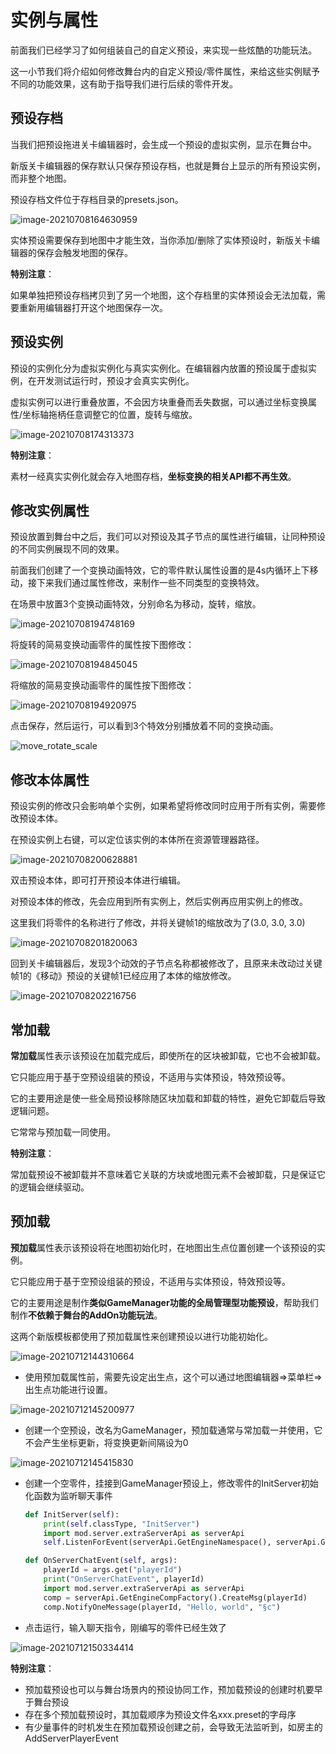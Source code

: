 # 实例与属性

前面我们已经学习了如何组装自己的自定义预设，来实现一些炫酷的功能玩法。

这一小节我们将介绍如何修改舞台内的自定义预设/零件属性，来给这些实例赋予不同的功能效果，这有助于指导我们进行后续的零件开发。



## 预设存档

当我们把预设拖进关卡编辑器时，会生成一个预设的虚拟实例，显示在舞台中。

新版关卡编辑器的保存默认只保存预设存档，也就是舞台上显示的所有预设实例，而非整个地图。

预设存档文件位于存档目录的presets.json。

![image-20210708164630959](./images/image-20210708164630959.png)

实体预设需要保存到地图中才能生效，当你添加/删除了实体预设时，新版关卡编辑器的保存会触发地图的保存。

**特别注意**：

如果单独把预设存档拷贝到了另一个地图，这个存档里的实体预设会无法加载，需要重新用编辑器打开这个地图保存一次。



## 预设实例

预设的实例化分为虚拟实例化与真实实例化。在编辑器内放置的预设属于虚拟实例，在开发测试运行时，预设才会真实实例化。

虚拟实例可以进行重叠放置，不会因方块重叠而丢失数据，可以通过坐标变换属性/坐标轴拖柄任意调整它的位置，旋转与缩放。

![image-20210708174313373](./images/image-20210708174313373.png)

**特别注意**：

素材一经真实实例化就会存入地图存档，**坐标变换的相关API都不再生效**。



## 修改实例属性

预设放置到舞台中之后，我们可以对预设及其子节点的属性进行编辑，让同种预设的不同实例展现不同的效果。

前面我们创建了一个变换动画特效，它的零件默认属性设置的是4s内循环上下移动，接下来我们通过属性修改，来制作一些不同类型的变换特效。

在场景中放置3个变换动画特效，分别命名为移动，旋转，缩放。

![image-20210708194748169](./images/image-20210708194748169.png)

将旋转的简易变换动画零件的属性按下图修改：

![image-20210708194845045](./images/image-20210708194845045.png)

将缩放的简易变换动画零件的属性按下图修改：

![image-20210708194920975](./images/image-20210708194920975.png)

点击保存，然后运行，可以看到3个特效分别播放着不同的变换动画。

![move_rotate_scale](./images/move_rotate_scale.gif)



## 修改本体属性

预设实例的修改只会影响单个实例，如果希望将修改同时应用于所有实例，需要修改预设本体。

在预设实例上右键，可以定位该实例的本体所在资源管理器路径。

![image-20210708200628881](./images/image-20210708200628881.png)

双击预设本体，即可打开预设本体进行编辑。

对预设本体的修改，先会应用到所有实例上，然后实例再应用实例上的修改。

这里我们将零件的名称进行了修改，并将关键帧1的缩放改为了(3.0, 3.0, 3.0)

![image-20210708201820063](./images/image-20210708201820063.png)

回到关卡编辑器后，发现3个动效的子节点名称都被修改了，且原来未改动过关键帧1的《移动》预设的关键帧1已经应用了本体的缩放修改。

![image-20210708202216756](./images/image-20210708202216756.png)



## 常加载

**常加载**属性表示该预设在加载完成后，即使所在的区块被卸载，它也不会被卸载。

它只能应用于基于空预设组装的预设，不适用与实体预设，特效预设等。

它的主要用途是使一些全局预设移除随区块加载和卸载的特性，避免它卸载后导致逻辑问题。

它常常与预加载一同使用。

**特别注意**：

常加载预设不被卸载并不意味着它关联的方块或地图元素不会被卸载，只是保证它的逻辑会继续驱动。



## 预加载

**预加载**属性表示该预设将在地图初始化时，在地图出生点位置创建一个该预设的实例。

它只能应用于基于空预设组装的预设，不适用与实体预设，特效预设等。

它的主要用途是制作**类似GameManager功能的全局管理型功能预设**，帮助我们制作**不依赖于舞台的AddOn功能玩法**。

这两个新版模板都使用了预加载属性来创建预设以进行功能初始化。

![image-20210712144310664](./images/image-20210712144310664.png)

- 使用预加载属性前，需要先设定出生点，这个可以通过地图编辑器=>菜单栏=>出生点功能进行设置。

![image-20210712145200977](./images/image-20210712145200977.png)

- 创建一个空预设，改名为GameManager，预加载通常与常加载一并使用，它不会产生坐标更新，将变换更新间隔设为0

![image-20210712145415830](./images/image-20210712145415830.png)

- 创建一个空零件，挂接到GameManager预设上，修改零件的InitServer初始化函数为监听聊天事件

  ```python
  def InitServer(self):
      print(self.classType, "InitServer")
      import mod.server.extraServerApi as serverApi
      self.ListenForEvent(serverApi.GetEngineNamespace(), serverApi.GetEngineSystemName(), "ServerChatEvent", self, self.OnServerChatEvent)
  
  def OnServerChatEvent(self, args):
      playerId = args.get("playerId")
      print("OnServerChatEvent", playerId)
      import mod.server.extraServerApi as serverApi
      comp = serverApi.GetEngineCompFactory().CreateMsg(playerId)
      comp.NotifyOneMessage(playerId, "Hello, world", "§c")
  ```

- 点击运行，输入聊天指令，刚编写的零件已经生效了

![image-20210712150334414](./images/image-20210712150334414.png)

**特别注意**：

- 预加载预设也可以与舞台场景内的预设协同工作，预加载预设的创建时机要早于舞台预设
- 存在多个预加载预设时，其加载顺序为预设文件名xxx.preset的字母序
- 有少量事件的时机发生在预加载预设创建之前，会导致无法监听到，如房主的AddServerPlayerEvent